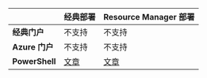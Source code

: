 |  | **经典部署** | **Resource Manager 部署** |
| --- | --- | --- |
| **经典门户** |不支持 |不支持 |
| **Azure 门户** |不支持 |不支持 |
| **PowerShell** |[文章](../articles/expressroute/expressroute-howto-coexist-classic.md) |[文章](../articles/expressroute/expressroute-howto-coexist-resource-manager.md) |



<!--HONumber=Nov16_HO2-->


